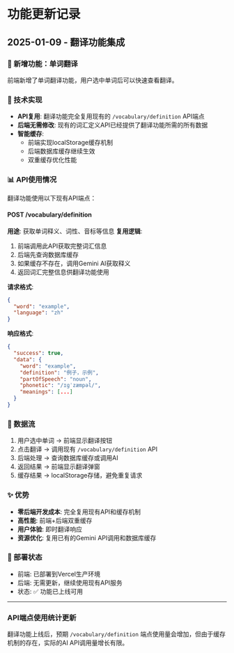 # 功能更新记录

## 2025-01-09 - 翻译功能集成

### 🎯 新增功能：单词翻译
前端新增了单词翻译功能，用户选中单词后可以快速查看翻译。

### 🔧 技术实现
- **API复用**: 翻译功能完全复用现有的 `/vocabulary/definition` API端点
- **后端无需修改**: 现有的词汇定义API已经提供了翻译功能所需的所有数据
- **智能缓存**: 
  - 前端实现localStorage缓存机制
  - 后端数据库缓存继续生效
  - 双重缓存优化性能

### 📊 API使用情况
翻译功能使用以下现有API端点：

#### POST /vocabulary/definition
**用途**: 获取单词释义、词性、音标等信息
**复用逻辑**: 
1. 前端调用此API获取完整词汇信息
2. 后端先查询数据库缓存
3. 如果缓存不存在，调用Gemini AI获取释义
4. 返回词汇完整信息供翻译功能使用

**请求格式**:
```json
{
  "word": "example",
  "language": "zh"
}
```

**响应格式**:
```json
{
  "success": true,
  "data": {
    "word": "example",
    "definition": "例子，示例",
    "partOfSpeech": "noun",
    "phonetic": "/ɪɡˈzæmpəl/",
    "meanings": [...]
  }
}
```

### 🔄 数据流
1. 用户选中单词 → 前端显示翻译按钮
2. 点击翻译 → 调用现有 `/vocabulary/definition` API
3. 后端处理 → 查询数据库缓存或调用AI
4. 返回结果 → 前端显示翻译弹窗
5. 缓存结果 → localStorage存储，避免重复请求

### ✨ 优势
- **零后端开发成本**: 完全复用现有API和缓存机制
- **高性能**: 前端+后端双重缓存
- **用户体验**: 即时翻译响应
- **资源优化**: 复用已有的Gemini API调用和数据库缓存

### 🚀 部署状态
- 前端: 已部署到Vercel生产环境
- 后端: 无需更新，继续使用现有API服务
- 状态: ✅ 功能已上线可用

---

### API端点使用统计更新
翻译功能上线后，预期 `/vocabulary/definition` 端点使用量会增加，但由于缓存机制的存在，实际的AI API调用量增长有限。